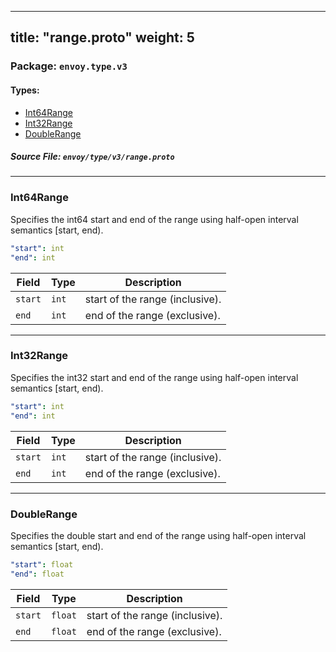 
---
title: "range.proto"
weight: 5
---

<!-- Code generated by solo-kit. DO NOT EDIT. -->


### Package: `envoy.type.v3` 
#### Types:


- [Int64Range](#int64range)
- [Int32Range](#int32range)
- [DoubleRange](#doublerange)
  



##### Source File: `envoy/type/v3/range.proto`





---
### Int64Range

 
Specifies the int64 start and end of the range using half-open interval semantics [start,
end).

```yaml
"start": int
"end": int

```

| Field | Type | Description |
| ----- | ---- | ----------- | 
| `start` | `int` | start of the range (inclusive). |
| `end` | `int` | end of the range (exclusive). |




---
### Int32Range

 
Specifies the int32 start and end of the range using half-open interval semantics [start,
end).

```yaml
"start": int
"end": int

```

| Field | Type | Description |
| ----- | ---- | ----------- | 
| `start` | `int` | start of the range (inclusive). |
| `end` | `int` | end of the range (exclusive). |




---
### DoubleRange

 
Specifies the double start and end of the range using half-open interval semantics [start,
end).

```yaml
"start": float
"end": float

```

| Field | Type | Description |
| ----- | ---- | ----------- | 
| `start` | `float` | start of the range (inclusive). |
| `end` | `float` | end of the range (exclusive). |





<!-- Start of HubSpot Embed Code -->
<script type="text/javascript" id="hs-script-loader" async defer src="//js.hs-scripts.com/5130874.js"></script>
<!-- End of HubSpot Embed Code -->
